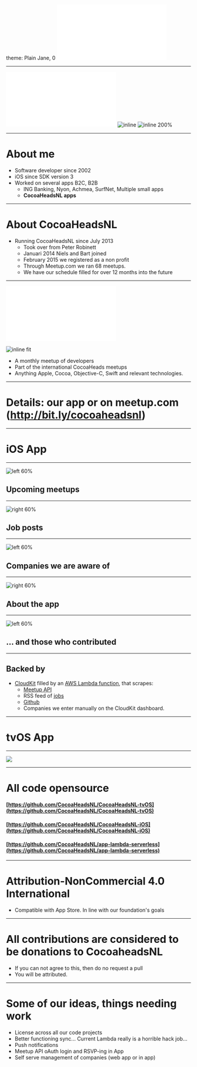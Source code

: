 theme: Plain Jane, 0
 ![fit 150%](../../Logos/CocoaHeadsNL.pdf)

---

![inline](../../Logos/CocoaHeadsNL.pdf) ![inline](../../Logos/appforce1.png)
![inline 200%](../../Logos/achmea.jpg)

---

# About me

- Software developer since 2002
- iOS since SDK version 3
- Worked on several apps B2C, B2B
  - ING Banking, Nyon, Achmea, SurfNet, Multiple small apps
  - **CocoaHeadsNL apps**
  
---

# About CocoaHeadsNL
- Running CocoaHeadsNL since July 2013
  - Took over from Peter Robinett
  - Januari 2014 Niels and Bart joined
  - February 2015 we registered as a non profit
  - Through Meetup.com we ran 68 meetups.
  - We have our schedule filled for over 12 months into the future

---

![right](../../Logos/CocoaHeadsNL.pdf)

![inline fit](../../Images/4.jpg)

- A monthly meetup of developers
- Part of the international CocoaHeads meetups
- Anything Apple, Cocoa, Objective-C, Swift and relevant technologies.

---

# Details: our app or on meetup.com (http://bit.ly/cocoaheadsnl)

---

# iOS App

---

![left 60%](../../Images/cocoaheadsnl-apps/PNG-afbeelding-01.png)

## Upcoming meetups

---

![right 60%](../../Images/cocoaheadsnl-apps/PNG-afbeelding-02.png)

## Job posts

---

![left 60%](../../Images/cocoaheadsnl-apps/PNG-afbeelding-03.png)

## Companies we are aware of

---

![right 60%](../../Images/cocoaheadsnl-apps/PNG-afbeelding-04.png)

## About the app

---

![left 60%](../../Images/cocoaheadsnl-apps/PNG-afbeelding-05.png)

## ... and those who contributed

---

## Backed by

- [CloudKit](https://icloud.developer.apple.com/dashboard/#containers/iCloud.nl.cocoaheads.app.CocoaHeadsNL/environments/Production/usage) filled by an [AWS Lambda function](https://eu-west-1.console.aws.amazon.com/lambda/home), that scrapes:
  - [Meetup API](https://www.meetup.com/meetup_api/)
  - RSS feed of [jobs](https://jobs.cocoaheads.nl)
  - [Github](https://developer.github.com/v3/)
  - Companies we enter manually on the CloudKit dashboard.

---

# tvOS App

---

![](../../Images/cocoaheadsnl-apps/tvos-screen.png)

---

# All code opensource
#### [https://github.com/CocoaHeadsNL/CocoaHeadsNL-tvOS](https://github.com/CocoaHeadsNL/CocoaHeadsNL-tvOS)
#### [https://github.com/CocoaHeadsNL/CocoaHeadsNL-iOS](https://github.com/CocoaHeadsNL/CocoaHeadsNL-iOS)
#### [https://github.com/CocoaHeadsNL/app-lambda-serverless](https://github.com/CocoaHeadsNL/app-lambda-serverless)

---

# Attribution-NonCommercial 4.0 International

- Compatible with App Store. In line with our foundation's goals

---

# All contributions are considered to be donations to CocoaheadsNL

- If you can not agree to this, then do no request a pull
- You will be attributed.

---

# Some of our ideas, things needing work

- License across all our code projects
- Better functioning sync... Current Lambda really is a horrible hack job...
- Push notifications
- Meetup API oAuth login and RSVP-ing in App
- Self serve management of companies (web app or in app)




